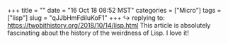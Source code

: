 +++
title = ""
date = "16 Oct 18 08:52 MST"
categories = ["Micro"]
tags = ["lisp"]
slug = "qJJbHmFdiluKoF1"
+++
↪️ replying to: https://twobithistory.org/2018/10/14/lisp.html
This article is absolutely fascinating about the history of the weirdness of Lisp. I love it!
